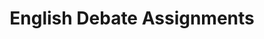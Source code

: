 ---
title: English Debate Assignments
layout: assignments
description: >-
  Please use the following links to submit assignments.
intro:
  blurbs:
    - image: /img/illustrations-coffee.svg
      text: >
        Homework 1  
      subject: > 
        (Alcohol Prohibition)
      disabled:
      link: https://forms.office.com/r/NQGMZW9d1c
    - image: /img/illustrations-coffee-gear.svg
      text: >
        Homework 2 
      subject: > 
        (Performance Enhancing Drugs)
      disabled:
      link: https://forms.office.com/r/Xuk5B6sJjd
    - image: /img/illustrations-tutorials.svg
      text: >
        Homework 3 
      subject: > 
        (Gender)
      disabled:
      link: https://forms.office.com/r/Jw9Mb0fxR6
    - image: /img/illustrations-meeting-space.svg
      text: >
        Proposal
      subject: >
        (For Assignment 1)
      link: english-debate/proposal
    - image: /img/illustrations-meeting-space.svg
      text: >
        Assignment 1
      subject: > 
        (Video Rebuttal)
      link: english-debate/assignment1
    - image: /img/illustrations-meeting-space.svg
      text: >
       Homework 4 
      subject: > 
        (Topic 4: TBD)
      disabled: "disabled"
      link: https://forms.office.com/r/Lx5tr9JDu3
    - image: /img/illustrations-meeting-space.svg
      text: >
        Homework 5
      subject: > 
        (Topic 5: TBD)
      disabled: "disabled"
      link: https://forms.office.com/r/Lx5tr9JDu3
    - image: /img/illustrations-meeting-space.svg
      text: >
        Homework 6
      subject: > 
        (Topic 6: TBD)
      disabled: "disabled"
      link: https://forms.office.com/r/Lx5tr9JDu3
    - image: /img/illustrations-meeting-space.svg
      text: >
        Homework 7
      subject: > 
        (Topic 7: TBD)
      disabled: "disabled"
      link: https://forms.office.com/r/Lx5tr9JDu3
    - image: /img/illustrations-meeting-space.svg
      text: >
        Assignment 2
      subject: > 
        (Final Project)
      disabled: "disabled"
      link: english-debate/assignment2
---